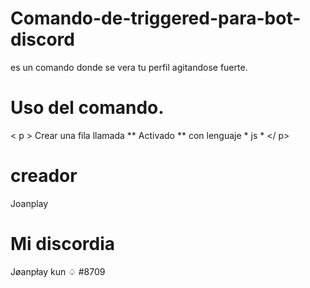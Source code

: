 # Comando-de-triggered-para-bot-discord
es un comando donde se vera tu perfil agitandose fuerte.

# Uso del comando.
< p > Crear una fila llamada ** Activado ** con lenguaje * js * </ p>

# creador
Joanplay

# Mi discordia
Jøanpłay kun ♤ #8709
